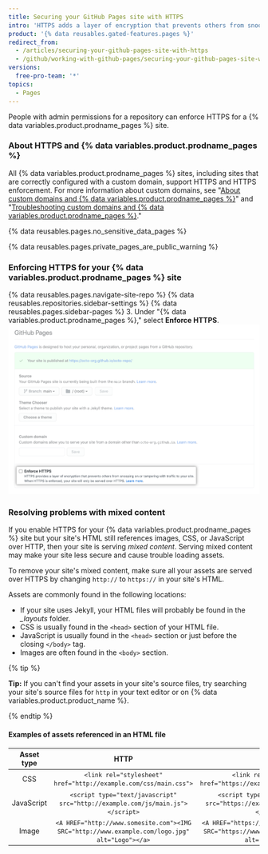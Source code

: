 ```yaml
---
title: Securing your GitHub Pages site with HTTPS
intro: 'HTTPS adds a layer of encryption that prevents others from snooping on or tampering with traffic to your site. You can enforce HTTPS for your {% data variables.product.prodname_pages %} site to transparently redirect all HTTP requests to HTTPS.'
product: '{% data reusables.gated-features.pages %}'
redirect_from:
  - /articles/securing-your-github-pages-site-with-https
  - /github/working-with-github-pages/securing-your-github-pages-site-with-https
versions:
  free-pro-team: '*'
topics:
  - Pages
---
```


People with admin permissions for a repository can enforce HTTPS for a {% data variables.product.prodname_pages %} site.

### About HTTPS and {% data variables.product.prodname_pages %}

All {% data variables.product.prodname_pages %} sites, including sites that are correctly configured with a custom domain, support HTTPS and HTTPS enforcement. For more information about custom domains, see "[About custom domains and {% data variables.product.prodname_pages %}](/articles/about-custom-domains-and-github-pages)" and "[Troubleshooting custom domains and {% data variables.product.prodname_pages %}](/articles/troubleshooting-custom-domains-and-github-pages#https-errors)."

{% data reusables.pages.no_sensitive_data_pages %}

{% data reusables.pages.private_pages_are_public_warning %}

### Enforcing HTTPS for your {% data variables.product.prodname_pages %} site

{% data reusables.pages.navigate-site-repo %}
{% data reusables.repositories.sidebar-settings %}
{% data reusables.pages.sidebar-pages %}
3. Under "{% data variables.product.prodname_pages %}," select **Enforce HTTPS**.
  ![Enforce HTTPS checkbox](/assets/images/help/pages/enforce-https-checkbox.png)

### Resolving problems with mixed content

If you enable HTTPS for your {% data variables.product.prodname_pages %} site but your site's HTML still references images, CSS, or JavaScript over HTTP, then your site is serving *mixed content*. Serving mixed content may make your site less secure and cause trouble loading assets.

To remove your site's mixed content, make sure all your assets are served over HTTPS by changing `http://` to `https://` in your site's HTML.

Assets are commonly found in the following locations:
- If your site uses Jekyll, your HTML files will probably be found in the *_layouts* folder.
- CSS is usually found in the `<head>` section of your HTML file.
- JavaScript is usually found in the `<head>` section or just before the closing `</body>` tag.
- Images are often found in the `<body>` section.

{% tip %}

**Tip:** If you can't find your assets in your site's source files, try searching your site's source files for `http` in your text editor or on {% data variables.product.product_name %}.

{% endtip %}

#### Examples of assets referenced in an HTML file

| Asset type | HTTP                                      | HTTPS                             |
|:----------:|:-----------------------------------------:|:---------------------------------:|
| CSS        | `<link rel="stylesheet" href="http://example.com/css/main.css">` | `<link rel="stylesheet" href="https://example.com/css/main.css">`
| JavaScript   |  `<script type="text/javascript" src="http://example.com/js/main.js"></script>`  |   `<script type="text/javascript" src="https://example.com/js/main.js"></script>`
| Image        |  `<A HREF="http://www.somesite.com"><IMG SRC="http://www.example.com/logo.jpg" alt="Logo"></a>`  | `<A HREF="https://www.somesite.com"><IMG SRC="https://www.example.com/logo.jpg" alt="Logo"></a>`  

